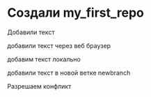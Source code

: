 # Создали my_first_repo

Добавили текст

добавили текст через веб браузер

добавим текст локально

добавили текст в новой ветке newbranch

Разрешаем конфликт

